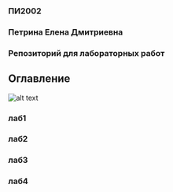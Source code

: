### ПИ2002
### Петрина Елена Дмитриевна
### Репозиторий для лабораторных работ
## Оглавление
![alt text](https://gas-kvas.com/uploads/posts/2023-02/1675495554_gas-kvas-com-p-luchshie-kartinki-dlya-fonovogo-risunka-ra-4.jpg)
### лаб1
### лаб2
### лаб3
### лаб4
